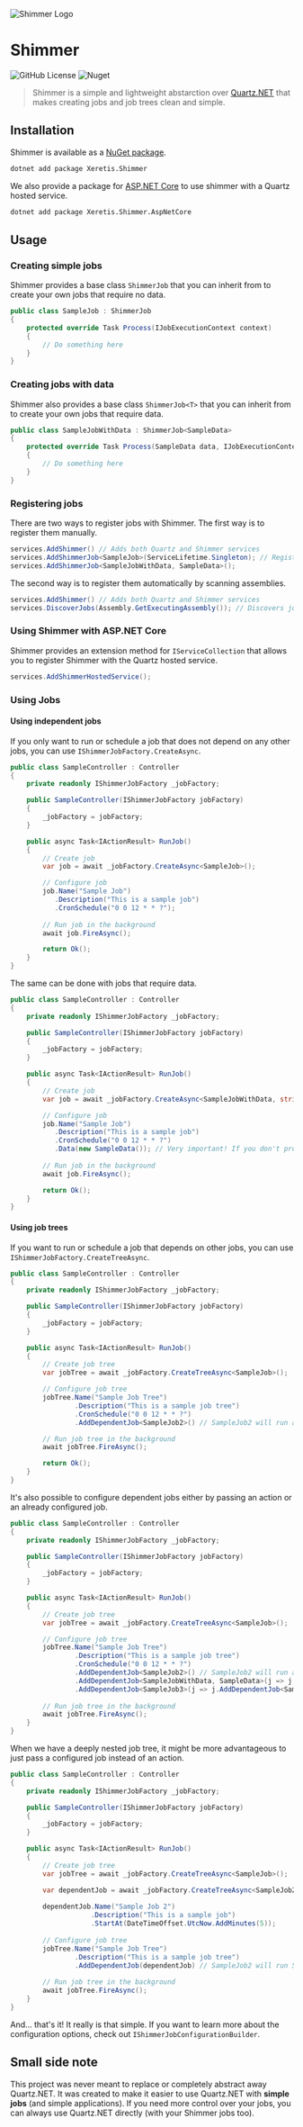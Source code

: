 ![Shimmer Logo](.github/ShimmerLogo.jpg)

# Shimmer

![GitHub License](https://img.shields.io/github/license/Xeretis/Shimmer) ![Nuget](https://img.shields.io/nuget/v/Xeretis.Shimmer)

> Shimmer is a simple and lightweight abstarction over [Quartz.NET](https://www.quartz-scheduler.net/) that makes creating jobs and job trees clean and simple.

## Installation

Shimmer is available as a [NuGet package](https://www.nuget.org/packages/Xeretis.Shimmer/).

```bash
dotnet add package Xeretis.Shimmer
```

We also provide a package for [ASP.NET Core](https://www.nuget.org/packages/Xeretis.Shimmer.AspNetCore/) to use shimmer with a Quartz hosted service.

```bash 
dotnet add package Xeretis.Shimmer.AspNetCore
```

## Usage

### Creating simple jobs

Shimmer provides a base class `ShimmerJob` that you can inherit from to create your own jobs that require no data.

```csharp
public class SampleJob : ShimmerJob
{
    protected override Task Process(IJobExecutionContext context)
    {
        // Do something here
    }
}
```

### Creating jobs with data

Shimmer also provides a base class `ShimmerJob<T>` that you can inherit from to create your own jobs that require data.

```csharp
public class SampleJobWithData : ShimmerJob<SampleData>
{
    protected override Task Process(SampleData data, IJobExecutionContext context)
    {
        // Do something here
    }
}
```

### Registering jobs

There are two ways to register jobs with Shimmer. The first way is to register them manually.

```csharp
services.AddShimmer() // Adds both Quartz and Shimmer services 
services.AddShimmerJob<SampleJob>(ServiceLifetime.Singleton); // Registers SampleJob as a singleton (by default, jobs are registered as scoped)
services.AddShimmerJob<SampleJobWithData, SampleData>();
```

The second way is to register them automatically by scanning assemblies.

```csharp
services.AddShimmer() // Adds both Quartz and Shimmer services
services.DiscoverJobs(Assembly.GetExecutingAssembly()); // Discovers jobs in the executing assembly and adds them to the service collection
```

### Using Shimmer with ASP.NET Core

Shimmer provides an extension method for `IServiceCollection` that allows you to register Shimmer with the Quartz hosted service.

```csharp
services.AddShimmerHostedService();
```

### Using Jobs

#### Using independent jobs

If you only want to run or schedule a job that does not depend on any other jobs, you can use `IShimmerJobFactory.CreateAsync`.

```csharp
public class SampleController : Controller
{
    private readonly IShimmerJobFactory _jobFactory;

    public SampleController(IShimmerJobFactory jobFactory)
    {
        _jobFactory = jobFactory;
    }

    public async Task<IActionResult> RunJob()
    {
        // Create job
        var job = await _jobFactory.CreateAsync<SampleJob>();

        // Configure job
        job.Name("Sample Job")
           .Description("This is a sample job")
           .CronSchedule("0 0 12 * * ?");
        
        // Run job in the background
        await job.FireAsync();

        return Ok();
    }
}
```

The same can be done with jobs that require data.

```csharp
public class SampleController : Controller
{
    private readonly IShimmerJobFactory _jobFactory;

    public SampleController(IShimmerJobFactory jobFactory)
    {
        _jobFactory = jobFactory;
    }

    public async Task<IActionResult> RunJob()
    {
        // Create job
        var job = await _jobFactory.CreateAsync<SampleJobWithData, string>();

        // Configure job
        job.Name("Sample Job")
           .Description("This is a sample job")
           .CronSchedule("0 0 12 * * ?")
           .Data(new SampleData()); // Very important! If you don't provide data, running the job will throw an exception.
        
        // Run job in the background
        await job.FireAsync();

        return Ok();
    }
}
```

#### Using job trees

If you want to run or schedule a job that depends on other jobs, you can use `IShimmerJobFactory.CreateTreeAsync`.

```csharp
public class SampleController : Controller
{
    private readonly IShimmerJobFactory _jobFactory;

    public SampleController(IShimmerJobFactory jobFactory)
    {
        _jobFactory = jobFactory;
    }

    public async Task<IActionResult> RunJob()
    {
        // Create job tree
        var jobTree = await _jobFactory.CreateTreeAsync<SampleJob>();

        // Configure job tree
        jobTree.Name("Sample Job Tree")
                .Description("This is a sample job tree")
                .CronSchedule("0 0 12 * * ?")
                .AddDependentJob<SampleJob2>() // SampleJob2 will run after SampleJob finishes (every time)

        // Run job tree in the background
        await jobTree.FireAsync();

        return Ok();
    }
}
```

It's also possible to configure dependent jobs either by passing an action or an already configured job.

```csharp
public class SampleController : Controller
{
    private readonly IShimmerJobFactory _jobFactory;

    public SampleController(IShimmerJobFactory jobFactory)
    {
        _jobFactory = jobFactory;
    }

    public async Task<IActionResult> RunJob()
    {
        // Create job tree
        var jobTree = await _jobFactory.CreateTreeAsync<SampleJob>();

        // Configure job tree
        jobTree.Name("Sample Job Tree")
                .Description("This is a sample job tree")
                .CronSchedule("0 0 12 * * ?")
                .AddDependentJob<SampleJob2>() // SampleJob2 will run after SampleJob finishes (every time)
                .AddDependentJob<SampleJobWithData, SampleData>(j => j.Data(new SampleData())) // SampleJobWithData will run after SampleJob finishes (every time), here we must provide an action to configure the job data
                .AddDependentJob<SampleJob3>(j => j.AddDependentJob<SampleJob4>()) // We can also add more jobs to the tree with an action
                
        // Run job tree in the background
        await jobTree.FireAsync();
    }
}
```

When we have a deeply nested job tree, it might be more advantageous to just pass a configured job instead of an action.

```csharp
public class SampleController : Controller
{
    private readonly IShimmerJobFactory _jobFactory;

    public SampleController(IShimmerJobFactory jobFactory)
    {
        _jobFactory = jobFactory;
    }

    public async Task<IActionResult> RunJob()
    {
        // Create job tree
        var jobTree = await _jobFactory.CreateTreeAsync<SampleJob>();

        var dependentJob = await _jobFactory.CreateTreeAsync<SampleJob2>(); // We must create this as a job tree as well
        
        dependentJob.Name("Sample Job 2")
                    .Description("This is a sample job")
                    .StartAt(DateTimeOffset.UtcNow.AddMinutes(5));
        
        // Configure job tree
        jobTree.Name("Sample Job Tree")
                .Description("This is a sample job tree")
                .AddDependentJob(dependentJob) // SampleJob2 will run 5 minutes after the current time after SampleJob finishes
                
        // Run job tree in the background
        await jobTree.FireAsync();
    }
}
```

And... that's it! It really is that simple. If you want to learn more about the configuration options, check out `IShimmerJobConfigurationBuilder`.

## Small side note

This project was never meant to replace or completely abstract away Quartz.NET. It was created to make it easier to use Quartz.NET with **simple jobs** (and simple applications). If you need more control over your jobs, you can always use Quartz.NET directly (with your Shimmer jobs too).